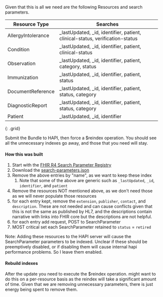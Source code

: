 Given that this is all we need are the following Resources and search parameters.

| Resource Type      | Searches                                                                     |
| ------------------ | ---------------------------------------------------------------------------- |
| AllergyIntolerance | _lastUpdated, _id, identifier, patient, clinical-status, verification-status |
| Condition          | _lastUpdated, _id, identifier, patient, clinical-status                      |
| Observation        | _lastUpdated, _id, identifier, patient, category, status                     |
| Immunization       | _lastUpdated, _id, identifier, patient, status                               |
| DocumentReference  | _lastUpdated, _id, identifier, patient, status, category                         |
| DiagnosticReport   | _lastUpdated, _id, identifier, patient, status, category                     |
| Patient            | _lastUpdated, _id, identifier                                                |
{: .grid}

Submit the Bundle to HAPI, then force a $reindex operation. You should see all the unnecessary indexes go away, and those that you need will stay.

#### How this was built

1. Start with the [FHIR R4 Search Parameter Registry](https://hl7.org/fhir/R4/searchparameter-registry.html)
2. Download the [search-parameters.json](https://hl7.org/fhir/R4/search-parameters.json)
3. Remove the above entries by "name", as we want to keep these index
   1. Note that some of the above are generic such as `_lastUpdated`, `_id`, `identifier`, and `patient`
4. Remove the resources NOT mentioned above, as we don't need those as we will never populate those resources
5. for each entry kept, remove the `extension`,  `publisher`, `contact`, and `description`. These are not needed and can cause conflicts given that this is not the same as published by HL7, and the descriptions contain narrative with links into FHIR core but the descriptions are not helpful.
6. for each entry add request, POST to SearchParameter
7. MOST critical set each SearchParameter retained to `status` = `retired`

Note: Adding these resources to the HAPI server will cause the SearchParameter parameters to be indexed. Unclear if these should be preemptively disabled, or if disabling them will cause internal hapi performance problems. So I leave them enabled.

#### Rebuild indexes

After the update you need to execute the $reindex operation. might want to do this on a per-resource basis as the reindex will take a significant amount of time. Given that we are removing unnecessary parameters, there is just energy being spent to remove them.
